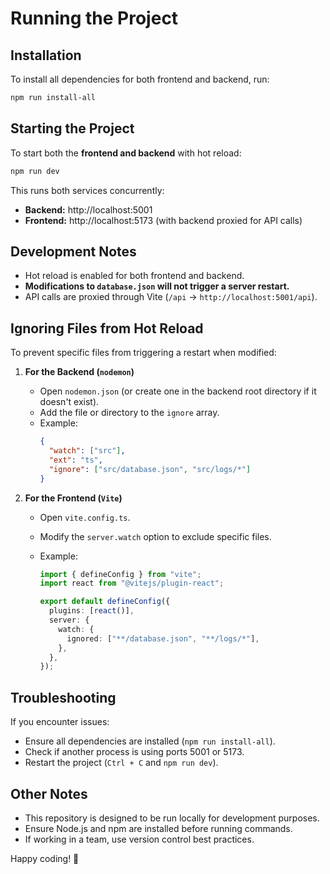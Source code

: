 # Running the Project

## **Installation**

To install all dependencies for both frontend and backend, run:

```sh
npm run install-all
```

## **Starting the Project**

To start both the **frontend and backend** with hot reload:

```sh
npm run dev
```

This runs both services concurrently:

- **Backend:** http://localhost:5001
- **Frontend:** http://localhost:5173 (with backend proxied for API calls)

## **Development Notes**

- Hot reload is enabled for both frontend and backend.
- **Modifications to `database.json` will not trigger a server restart.**
- API calls are proxied through Vite (`/api` → `http://localhost:5001/api`).

## **Ignoring Files from Hot Reload**

To prevent specific files from triggering a restart when modified:

1. **For the Backend (`nodemon`)**

   - Open `nodemon.json` (or create one in the backend root directory if it doesn't exist).
   - Add the file or directory to the `ignore` array.
   - Example:
     ```json
     {
       "watch": ["src"],
       "ext": "ts",
       "ignore": ["src/database.json", "src/logs/*"]
     }
     ```

2. **For the Frontend (`Vite`)**

   - Open `vite.config.ts`.
   - Modify the `server.watch` option to exclude specific files.
   - Example:

     ```ts
     import { defineConfig } from "vite";
     import react from "@vitejs/plugin-react";

     export default defineConfig({
       plugins: [react()],
       server: {
         watch: {
           ignored: ["**/database.json", "**/logs/*"],
         },
       },
     });
     ```

## **Troubleshooting**

If you encounter issues:

- Ensure all dependencies are installed (`npm run install-all`).
- Check if another process is using ports 5001 or 5173.
- Restart the project (`Ctrl + C` and `npm run dev`).

## **Other Notes**

- This repository is designed to be run locally for development purposes.
- Ensure Node.js and npm are installed before running commands.
- If working in a team, use version control best practices.

Happy coding! 🚀
